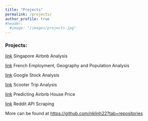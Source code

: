```yaml
---
title: "Projects"
permalink: /projects/
author_profile: true
#header:
  #image: "/images/projects.jpg"
---
```


### Projects:

[link](https://github.com/nklinh22/singapore-airbnb-analysis) Singapore Airbnb Analysis


[link](https://github.com/nklinh22/french-employment-analysis) French Employment, Geography and Population Analysis


[link](https://github.com/nklinh22/google-stock-analysis) Google Stock Analysis


[link](https://github.com/nklinh22/scooter-analysis) Scooter Trip Analysis


[link](https://github.com/nklinh22/predict-airbnb-house-price) Predicting Airbnb House Price 


[link](https://github.com/nklinh22/Reddit-API-Scraping) Reddit API Scraping

More can be found at https://github.com/nklinh22?tab=repositories
